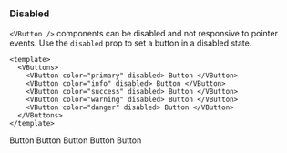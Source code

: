 ### Disabled

`<VButton />` components can be disabled and not responsive to pointer events.
Use the `disabled` prop to set a button in a disabled state.

<!--code-->

```vue
<template>
  <VButtons>
    <VButton color="primary" disabled> Button </VButton>
    <VButton color="info" disabled> Button </VButton>
    <VButton color="success" disabled> Button </VButton>
    <VButton color="warning" disabled> Button </VButton>
    <VButton color="danger" disabled> Button </VButton>
  </VButtons>
</template>
```

<!--/code-->

<!--example-->

<VButtons>
  <VButton color="primary" disabled>
      Button
  </VButton>
  <VButton color="info" disabled>
      Button
  </VButton>
  <VButton color="success" disabled>
      Button
  </VButton>
  <VButton color="warning" disabled>
      Button
  </VButton>
  <VButton color="danger" disabled>
      Button
  </VButton>
</VButtons>

<!--/example-->

